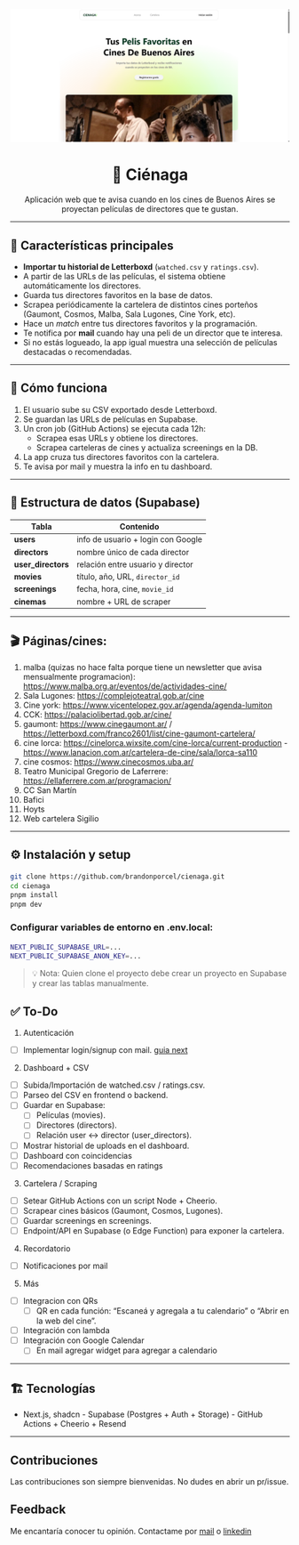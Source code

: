 <p align="center">
<img src="public/og.png" alt="Cienaga Screenshot" />
</p>

<h1 align="center">🌊 Ciénaga</h1>

<p align="center">Aplicación web que te avisa cuando en los cines de Buenos Aires se proyectan películas de directores que te gustan.</p>

---

## 🚀 Características principales

- **Importar tu historial de Letterboxd** (`watched.csv` y `ratings.csv`).
- A partir de las URLs de las películas, el sistema obtiene automáticamente los directores.
- Guarda tus directores favoritos en la base de datos.
- Scrapea periódicamente la cartelera de distintos cines porteños (Gaumont, Cosmos, Malba, Sala Lugones, Cine York, etc).
- Hace un _match_ entre tus directores favoritos y la programación.
- Te notifica por **mail** cuando hay una peli de un director que te interesa.
- Si no estás logueado, la app igual muestra una selección de películas destacadas o recomendadas.

---

## 🔄 Cómo funciona

1. El usuario sube su CSV exportado desde Letterboxd.
2. Se guardan las URLs de películas en Supabase.
3. Un cron job (GitHub Actions) se ejecuta cada 12h:
   - Scrapea esas URLs y obtiene los directores.
   - Scrapea carteleras de cines y actualiza screenings en la DB.
4. La app cruza tus directores favoritos con la cartelera.
5. Te avisa por mail y muestra la info en tu dashboard.

---

## 📂 Estructura de datos (Supabase)

| Tabla              | Contenido                          |
| ------------------ | ---------------------------------- |
| **users**          | info de usuario + login con Google |
| **directors**      | nombre único de cada director      |
| **user_directors** | relación entre usuario y director  |
| **movies**         | título, año, URL, `director_id`    |
| **screenings**     | fecha, hora, cine, `movie_id`      |
| **cinemas**        | nombre + URL de scraper            |

---

## 🎬 Páginas/cines:

1. malba (quizas no hace falta porque tiene un newsletter que avisa mensualmente programacion): https://www.malba.org.ar/eventos/de/actividades-cine/
2. Sala Lugones: https://complejoteatral.gob.ar/cine
3. Cine york: https://www.vicentelopez.gov.ar/agenda/agenda-lumiton
4. CCK: https://palaciolibertad.gob.ar/cine/
5. gaumont: https://www.cinegaumont.ar/ / https://letterboxd.com/franco2601/list/cine-gaumont-cartelera/
6. cine lorca: https://cinelorca.wixsite.com/cine-lorca/current-production - https://www.lanacion.com.ar/cartelera-de-cine/sala/lorca-sa110
7. cine cosmos: https://www.cinecosmos.uba.ar/
8. Teatro Municipal Gregorio de Laferrere: https://ellaferrere.com.ar/programacion/
9. CC San Martín
10. Bafici
11. Hoyts
12. Web cartelera Sigilio

---

## ⚙️ Instalación y setup

```bash
git clone https://github.com/brandonporcel/cienaga.git
cd cienaga
pnpm install
pnpm dev
```

### Configurar variables de entorno en .env.local:

```bash
NEXT_PUBLIC_SUPABASE_URL=...
NEXT_PUBLIC_SUPABASE_ANON_KEY=...
```

> 💡 Nota: Quien clone el proyecto debe crear un proyecto en Supabase y crear las tablas manualmente.

## ✅ To-Do

1. Autenticación

- [ ] Implementar login/signup con mail. [guia next](https://nextjs.org/docs/app/guides/authentication)

2. Dashboard + CSV

- [ ] Subida/Importación de watched.csv / ratings.csv.
- [ ] Parseo del CSV en frontend o backend.
- [ ] Guardar en Supabase:
  - [ ] Películas (movies).
  - [ ] Directores (directors).
  - [ ] Relación user ↔ director (user_directors).
- [ ] Mostrar historial de uploads en el dashboard.
- [ ] Dashboard con coincidencias
- [ ] Recomendaciones basadas en ratings

3. Cartelera / Scraping

- [ ] Setear GitHub Actions con un script Node + Cheerio.
- [ ] Scrapear cines básicos (Gaumont, Cosmos, Lugones).
- [ ] Guardar screenings en screenings.
- [ ] Endpoint/API en Supabase (o Edge Function) para exponer la cartelera.

4. Recordatorio

- [ ] Notificaciones por mail

5. Más

- [ ] Integracion con QRs
  - [ ] QR en cada función: “Escaneá y agregala a tu calendario” o “Abrir en la web del cine”.
- [ ] Integración con lambda
- [ ] Integración con Google Calendar
  - [ ] En mail agregar widget para agregar a calendario

---

## 🏗️ Tecnologías

- Next.js, shadcn - Supabase (Postgres + Auth + Storage) - GitHub Actions + Cheerio + Resend

---

## Contribuciones

Las contribuciones son siempre bienvenidas. No dudes en abrir un pr/issue.

## Feedback

Me encantaría conocer tu opinión. Contactame por [mail](brandon7.7porcel@gmail.com) o [linkedin](https://www.linkedin.com/in/brandonporcel/)

<!--
utils
- https://gasti.pro/en/
- https://v0.app/chat/pointer-ai-landing-page-b3xq2HC1JCs
- https://www.miscuentas.com.ar/dashboard
- https://ui.shadcn.com/blocks: A dashboard with sidebar, charts and data table
- https://youtu.be/XgqCh2FwNVY: 2. How to add Google OAuth in Nextjs with Supabase | Server Component | Server Action | Google Login
 -->
